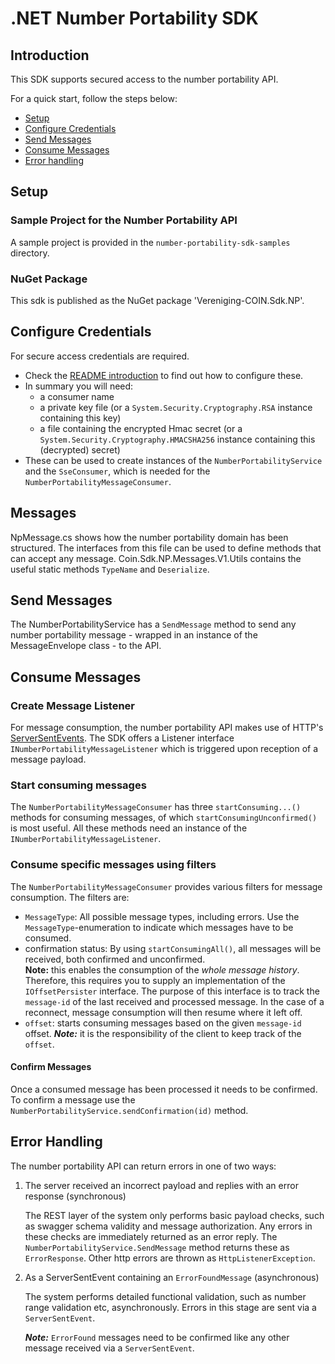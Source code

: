 # .NET Number Portability SDK

## Introduction

This SDK supports secured access to the number portability API.

For a quick start, follow the steps below:
* [Setup](#setup)
* [Configure Credentials](#configure-credentials)
* [Send Messages](#send-messages)
* [Consume Messages](#consume-messages)
* [Error handling](#error-handling)


## Setup

### Sample Project for the Number Portability API
A sample project is provided in the `number-portability-sdk-samples` directory.

### NuGet Package
This sdk is published as the NuGet package 'Vereniging-COIN.Sdk.NP'.

## Configure Credentials

For secure access credentials are required.
- Check the [README introduction](../README.md#introduction) to find out how to configure these.
- In summary you will need:
    - a consumer name
    - a private key file (or a `System.Security.Cryptography.RSA` instance containing this key)
    - a file containing the encrypted Hmac secret
    (or a `System.Security.Cryptography.HMACSHA256` instance containing this (decrypted) secret)
- These can be used to create instances of the `NumberPortabilityService` and the `SseConsumer`, which is needed for the `NumberPortabilityMessageConsumer`.

## Messages

NpMessage.cs shows how the number portability domain has been structured.
The interfaces from this file can be used to define methods that can accept any message.
Coin.Sdk.NP.Messages.V1.Utils contains the useful static methods `TypeName` and `Deserialize`.

## Send Messages

The NumberPortabilityService has a `SendMessage` method to send any number portability message - wrapped in an instance of the MessageEnvelope class -
to the API.

## Consume Messages

### Create Message Listener
For message consumption, the number portability API makes use of HTTP's [ServerSentEvents](https://en.wikipedia.org/wiki/Server-sent_events).
The SDK offers a Listener interface `INumberPortabilityMessageListener` which is triggered upon reception of a message payload.

### Start consuming messages 
The `NumberPortabilityMessageConsumer` has three `startConsuming...()` methods for consuming messages, of which `startConsumingUnconfirmed()` is most useful.
All these methods need an instance of the `INumberPortabilityMessageListener`.

### Consume specific messages using filters
The `NumberPortabilityMessageConsumer` provides various filters for message consumption. The filters are:
- `MessageType`: All possible message types, including errors. Use the `MessageType`-enumeration to indicate which messages have to be consumed.
- confirmation status: By using `startConsumingAll()`, all messages will be received, both confirmed and unconfirmed.   
    **Note:** this enables the consumption of the *whole message history*.
    Therefore, this requires you to supply an implementation of the `IOffsetPersister` interface.
    The purpose of this interface is to track the `message-id` of the last received and processed message.
    In the case of a reconnect, message consumption will then resume where it left off.
- `offset`: starts consuming messages based on the given `message-id` offset. ***Note:*** it is the responsibility of the client to keep track of the `offset`.

#### Confirm Messages
Once a consumed message has been processed it needs to be confirmed.
To confirm a message use the `NumberPortabilityService.sendConfirmation(id)` method.


## Error Handling

The number portability API can return errors in one of two ways:

1. The server received an incorrect payload and replies with an error response (synchronous)

    The REST layer of the system only performs basic payload checks, such as swagger schema validity and message authorization.
    Any errors in these checks are immediately returned as an error reply.
    The `NumberPortabilityService.SendMessage` method returns these as `ErrorResponse`.
    Other http errors are thrown as `HttpListenerException`.

2. As a ServerSentEvent containing an `ErrorFoundMessage` (asynchronous)

    The system performs detailed functional validation, such as number range validation etc, asynchronously.
    Errors in this stage are sent via a `ServerSentEvent`.

    ***Note:*** `ErrorFound` messages need to be confirmed like any other message received via a `ServerSentEvent`.